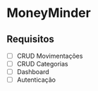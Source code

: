 # MoneyMinder

## Requisitos

- [ ] CRUD Movimentações
- [ ] CRUD Categorias
- [ ] Dashboard
- [ ] Autenticação